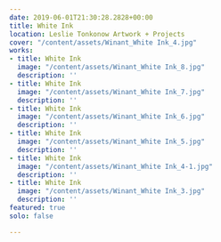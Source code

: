 ```yaml
---
date: 2019-06-01T21:30:28.2828+00:00
title: White Ink
location: Leslie Tonkonow Artwork + Projects
cover: "/content/assets/Winant_White Ink_4.jpg"
works:
- title: White Ink
  image: "/content/assets/Winant_White Ink_8.jpg"
  description: ''
- title: White Ink
  image: "/content/assets/Winant_White Ink_7.jpg"
  description: ''
- title: White Ink
  image: "/content/assets/Winant_White Ink_6.jpg"
  description: ''
- title: White Ink
  image: "/content/assets/Winant_White Ink_5.jpg"
  description: ''
- title: White Ink
  image: "/content/assets/Winant_White Ink_4-1.jpg"
  description: ''
- title: White Ink
  image: "/content/assets/Winant_White Ink_3.jpg"
  description: ''
featured: true
solo: false

---
```

